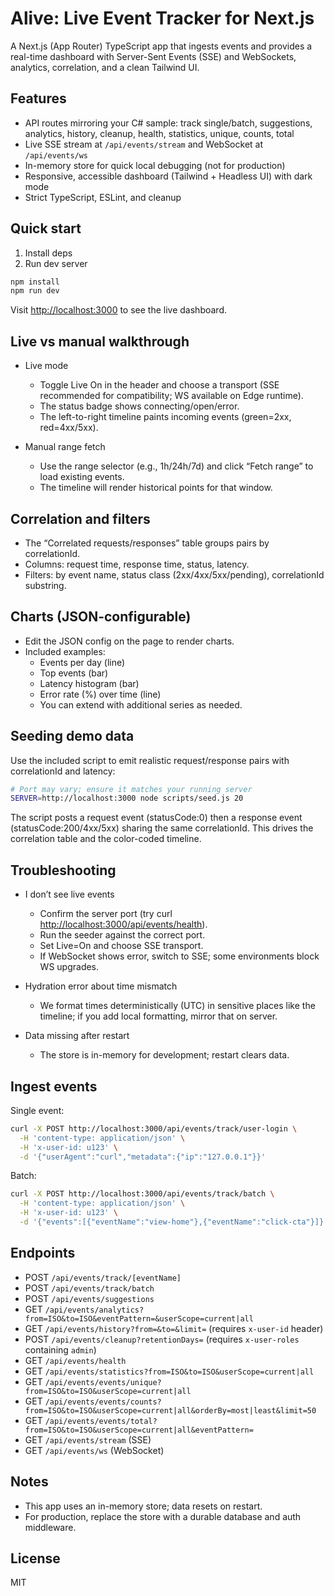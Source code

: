 # Alive: Live Event Tracker for Next.js

A Next.js (App Router) TypeScript app that ingests events and provides a real-time dashboard with Server-Sent Events (SSE) and WebSockets, analytics, correlation, and a clean Tailwind UI.

## Features

- API routes mirroring your C# sample: track single/batch, suggestions, analytics, history, cleanup, health, statistics, unique, counts, total
- Live SSE stream at `/api/events/stream` and WebSocket at `/api/events/ws`
- In-memory store for quick local debugging (not for production)
- Responsive, accessible dashboard (Tailwind + Headless UI) with dark mode
- Strict TypeScript, ESLint, and cleanup

## Quick start

1. Install deps
2. Run dev server

```bash
npm install
npm run dev
```

Visit <http://localhost:3000> to see the live dashboard.

## Live vs manual walkthrough

- Live mode
  - Toggle Live On in the header and choose a transport (SSE recommended for compatibility; WS available on Edge runtime).
  - The status badge shows connecting/open/error.
  - The left-to-right timeline paints incoming events (green=2xx, red=4xx/5xx).

- Manual range fetch
  - Use the range selector (e.g., 1h/24h/7d) and click “Fetch range” to load existing events.
  - The timeline will render historical points for that window.

## Correlation and filters

- The “Correlated requests/responses” table groups pairs by correlationId.
- Columns: request time, response time, status, latency.
- Filters: by event name, status class (2xx/4xx/5xx/pending), correlationId substring.

## Charts (JSON-configurable)

- Edit the JSON config on the page to render charts.
- Included examples:
  - Events per day (line)
  - Top events (bar)
  - Latency histogram (bar)
  - Error rate (%) over time (line)
  - You can extend with additional series as needed.

## Seeding demo data

Use the included script to emit realistic request/response pairs with correlationId and latency:

```bash
# Port may vary; ensure it matches your running server
SERVER=http://localhost:3000 node scripts/seed.js 20
```

The script posts a request event (statusCode:0) then a response event (statusCode:200/4xx/5xx) sharing the same correlationId. This drives the correlation table and the color-coded timeline.

## Troubleshooting

- I don’t see live events
  - Confirm the server port (try curl <http://localhost:3000/api/events/health>).
  - Run the seeder against the correct port.
  - Set Live=On and choose SSE transport.
  - If WebSocket shows error, switch to SSE; some environments block WS upgrades.

- Hydration error about time mismatch
  - We format times deterministically (UTC) in sensitive places like the timeline; if you add local formatting, mirror that on server.

- Data missing after restart
  - The store is in-memory for development; restart clears data.

## Ingest events

Single event:

```bash
curl -X POST http://localhost:3000/api/events/track/user-login \
  -H 'content-type: application/json' \
  -H 'x-user-id: u123' \
  -d '{"userAgent":"curl","metadata":{"ip":"127.0.0.1"}}'
```

Batch:

```bash
curl -X POST http://localhost:3000/api/events/track/batch \
  -H 'content-type: application/json' \
  -H 'x-user-id: u123' \
  -d '{"events":[{"eventName":"view-home"},{"eventName":"click-cta"}]}'
```

## Endpoints

- POST `/api/events/track/[eventName]`
- POST `/api/events/track/batch`
- POST `/api/events/suggestions`
- GET `/api/events/analytics?from=ISO&to=ISO&eventPattern=&userScope=current|all`
- GET `/api/events/history?from=&to=&limit=` (requires `x-user-id` header)
- POST `/api/events/cleanup?retentionDays=` (requires `x-user-roles` containing `admin`)
- GET `/api/events/health`
- GET `/api/events/statistics?from=ISO&to=ISO&userScope=current|all`
- GET `/api/events/events/unique?from=ISO&to=ISO&userScope=current|all`
- GET `/api/events/events/counts?from=ISO&to=ISO&userScope=current|all&orderBy=most|least&limit=50`
- GET `/api/events/events/total?from=ISO&to=ISO&userScope=current|all&eventPattern=`
- GET `/api/events/stream` (SSE)
- GET `/api/events/ws` (WebSocket)

## Notes

- This app uses an in-memory store; data resets on restart.
- For production, replace the store with a durable database and auth middleware.

## License

MIT

